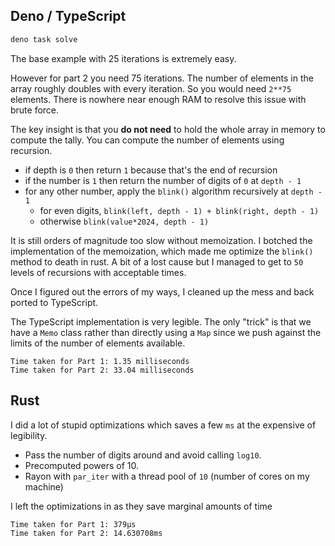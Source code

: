 ## Deno / TypeScript

```sh
deno task solve
```

The base example with 25 iterations is extremely easy.

However for part 2 you need 75 iterations. The number of elements in the array roughly doubles with every iteration. So you would need `2**75` elements. There is nowhere near enough RAM to resolve this issue with brute force.

The key insight is that you **do not need** to hold the whole array in memory to compute the tally. You can compute the number of elements using recursion. 

- if depth is `0` then return `1` because that's the end of recursion
- if the number is `1` then return the number of digits of `0` at `depth - 1`
- for any other number, apply the `blink()` algorithm recursively at `depth - 1`
    - for even digits, `blink(left, depth - 1) + blink(right, depth - 1)` 
    - otherwise `blink(value*2024, depth - 1)`

It is still orders of magnitude too slow without memoization. I botched the implementation of the memoization, which made me optimize the `blink()` method to death in rust. A bit of a lost cause but I managed to get to `50` levels of recursions with acceptable times. 

Once I figured out the errors of my ways, I cleaned up the mess and back ported to TypeScript.

The TypeScript implementation is very legible. The only "trick" is that we have a `Memo` class rather than directly using a `Map` since we push against the limits of the number of elements available.

```
Time taken for Part 1: 1.35 milliseconds
Time taken for Part 2: 33.04 milliseconds
```

## Rust

I did a lot of stupid optimizations which saves a few `ms` at the expensive of legibility. 

- Pass the number of digits around and avoid calling `log10`. 
- Precomputed powers of 10.  
- Rayon with `par_iter` with a thread pool of `10` (number of cores on my machine)

I left the optimizations in as they save marginal amounts of time

```
Time taken for Part 1: 379µs
Time taken for Part 2: 14.630708ms
```
